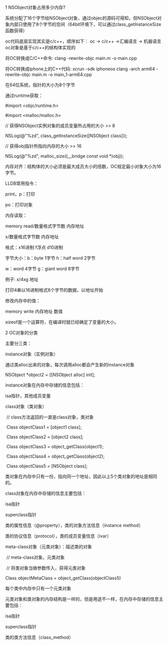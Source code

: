 1 NSObject对象占用多少内存?

系统分配了16个字节给NSObject对象，通过objec的源码可得知，但NSObject对象内部只使用了8个字节的空间（64bit环境下，可以通过class_getInstanceSize函数获得）

oc代码底层实现其实是c/c++，顺序如下：
oc -> c/c++ ->汇编语言 -> 机器语言
oc对象是基于c/c++的结构体实现的

将OC转换成C/C++命令:
clang -rewrite-objc main.m -o main.cpp

将OC转换成iphone上的C++代码:
xcrun -sdk iphoneos clang -arch arm64 -rewrite-objc main.m -o main_1-arm64.cpp

在64位系统，指针的大小为8个字节

通过runtime获取：

\#import <objc/runtime.h>

\#import <malloc/malloc.h>

// 获得NSObject实例对象的成员变量所占用的大小 >> 8

 NSLog(@"%zd", class_getInstanceSize([NSObject class]));

  // 获得obj指针所指向内存的大小 >> 16

  NSLog(@"%zd", malloc_size((__bridge const void *)obj));



内存对齐：结构体的大小必须是最大成员大小的倍数，OC规定最小对象大小为16字节。



LLDB常用指令：

print，p：打印

po：打印对象



内存读取：

memory read/数量格式字节数 内存地址 

x/数量格式字节数 内存地址	

格式：x16进制	f浮点	d10进制

字节大小：b：byte 1字节	h：half word 2字节

w：word 4字节   g：giant word 8字节

例子: x/4xg	地址

打印4串以16进制格式8个字节的数据，以地址开始

修改内存中的值：

memory write 内存地址 数值



sizeof是一个运算符，在编译时就已经确定了变量的大小。



2 OC对象的分类

主要分三类：

instance对象（实例对象）

通过类alloc出来的对象，每次调用alloc都会产生新的instance对象 

NSObject *object2 = [[NSObject alloc] init];

instance对象在内存中存储的信息包括：

isa指针，其他成员变量



class对象（类对象）

​    // class方法返回的一直是class对象，类对象

​    Class objectClass1 = [object1 class];

​    Class objectClass2 = [object2 class];

​    Class objectClass3 = object_getClass(object1);

​    Class objectClass4 = object_getClass(object2);

​    Class objectClass5 = [NSObject class];

类对象在内存中只有一份，指向同一个地址，因此以上5个类对象的地址是相同的。

class对象在内存中存储的信息主要包括：

isa指针

superclass指针

类的属性信息（@property），类的对象方法信息（instance method）

类的协议信息（protocol），类的成员变量信息（ivar）



meta-class对象（元类对象）：描述类的对象

​    // meta-class对象，元类对象

​    // 将类对象当做参数传入，获得元类对象

Class objectMetaClass = object_getClass(objectClass5)

每个类中内存中只有一个元类对象

元类对象和类对象的内存结构是一样的，但是用途不一样，在内存中存储的信息主要包括：

isa指针

superclass指针

类的类方法信息（class_method）































